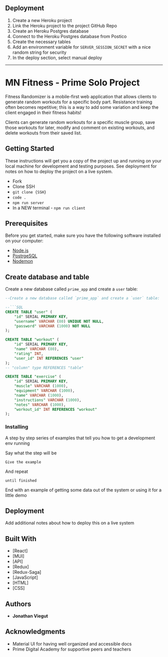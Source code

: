 ## Deployment

1. Create a new Heroku project
1. Link the Heroku project to the project GitHub Repo
1. Create an Heroku Postgres database
1. Connect to the Heroku Postgres database from Postico
1. Create the necessary tables
1. Add an environment variable for `SERVER_SESSION_SECRET` with a nice random string for security
1. In the deploy section, select manual deploy

-------------------------------------------



# MN Fitness - Prime Solo Project

Fitness Randomizer is a mobile-first web application that allows clients to generate random workouts for a specific body part. Resistance training often becomes repetitive; this is a way to add some variation and keep the client engaged in their fitness habits!

Clients can generate random workouts for a specific muscle group, save those workouts for later, modify and comment on existing workouts, and delete workouts from their saved list.

## Getting Started

These instructions will get you a copy of the project up and running on your local machine for development and testing purposes. See deployment for notes on how to deploy the project on a live system.

- Fork
- Clone SSH
- `git clone {SSH}`
- `code .`
- `npm run server`
- In a NEW terminal - `npm run client`

## Prerequisites

Before you get started, make sure you have the following software installed on your computer:

- [Node.js](https://nodejs.org/en/)
- [PostrgeSQL](https://www.postgresql.org/)
- [Nodemon](https://nodemon.io/)

## Create database and table

Create a new database called `prime_app` and create a `user` table:

```SQL
--Create a new database called `prime_app` and create a `user` table:

--```SQL
CREATE TABLE "user" (
    "id" SERIAL PRIMARY KEY,
    "username" VARCHAR (80) UNIQUE NOT NULL,
    "password" VARCHAR (1000) NOT NULL
);

CREATE TABLE "workout" (
	"id" SERIAL PRIMARY KEY,
	"name" VARCHAR (80),
	"rating" INT,
	"user_id" INT REFERENCES "user"
);
-- "column" type REFERENCES "table"

CREATE TABLE "exercise" (
	"id" SERIAL PRIMARY KEY,
	"muscle" VARCHAR (1000),
	"equipment" VARCHAR (1000),
	"name" VARCHAR (1000),
	"instructions" VARCHAR (1000),
	"notes" VARCHAR (1000),
	"workout_id" INT REFERENCES "workout"
);
```

### Installing

A step by step series of examples that tell you how to get a development env running

Say what the step will be

```
Give the example
```

And repeat

```
until finished
```

End with an example of getting some data out of the system or using it for a little demo

## Deployment

Add additional notes about how to deploy this on a live system

## Built With

* [React]
* [MUI]
* [API]
* [Redux]
* [Redux-Saga]
* [JavaScript]
* [HTML]
* [CSS]

## Authors

* **Jonathan Viegut**

## Acknowledgments

* Material UI for having well organized and accessible docs
* Prime Digital Academy for supportive peers and teachers